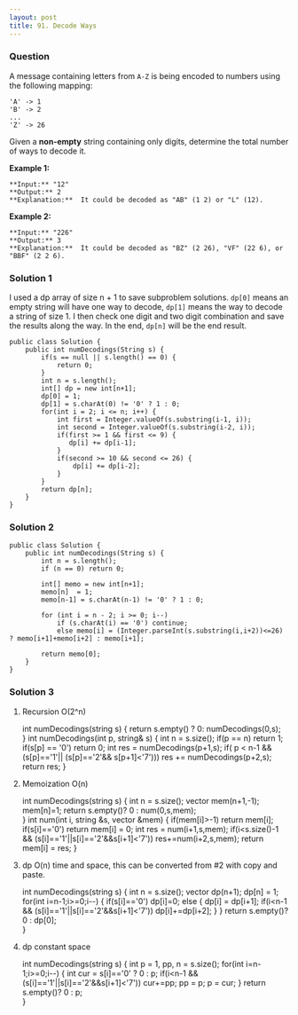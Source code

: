 ```yaml
---
layout: post
title: 91. Decode Ways
---
```

### Question
A message containing letters from `A-Z` is being encoded to numbers using the
following mapping:

    
    
    'A' -> 1
    'B' -> 2
    ...
    'Z' -> 26
    

Given a **non-empty** string containing only digits, determine the total
number of ways to decode it.

**Example 1:**

    
    
    **Input:** "12"
    **Output:** 2
    **Explanation:**  It could be decoded as "AB" (1 2) or "L" (12).
    

**Example 2:**

    
    
    **Input:** "226"
    **Output:** 3
    **Explanation:**  It could be decoded as "BZ" (2 26), "VF" (22 6), or "BBF" (2 2 6).

### Solution 1
I used a dp array of size n + 1 to save subproblem solutions. `dp[0]` means an
empty string will have one way to decode, `dp[1]` means the way to decode a
string of size 1. I then check one digit and two digit combination and save
the results along the way. In the end, `dp[n]` will be the end result.

    
    
    public class Solution {
        public int numDecodings(String s) {
            if(s == null || s.length() == 0) {
                return 0;
            }
            int n = s.length();
            int[] dp = new int[n+1];
            dp[0] = 1;
            dp[1] = s.charAt(0) != '0' ? 1 : 0;
            for(int i = 2; i <= n; i++) {
                int first = Integer.valueOf(s.substring(i-1, i));
                int second = Integer.valueOf(s.substring(i-2, i));
                if(first >= 1 && first <= 9) {
                   dp[i] += dp[i-1];  
                }
                if(second >= 10 && second <= 26) {
                    dp[i] += dp[i-2];
                }
            }
            return dp[n];
        }
    }


### Solution 2
    
    
    public class Solution {
        public int numDecodings(String s) {
            int n = s.length();
            if (n == 0) return 0;
            
            int[] memo = new int[n+1];
            memo[n]  = 1;
            memo[n-1] = s.charAt(n-1) != '0' ? 1 : 0;
            
            for (int i = n - 2; i >= 0; i--)
                if (s.charAt(i) == '0') continue;
                else memo[i] = (Integer.parseInt(s.substring(i,i+2))<=26) ? memo[i+1]+memo[i+2] : memo[i+1];
            
            return memo[0];
        }
    }


### Solution 3
  1. Recursion O(2^n)

    
    
        int numDecodings(string s) {
            return s.empty() ? 0: numDecodings(0,s);    
        }
        int numDecodings(int p, string& s) {
            int n = s.size();
            if(p == n) return 1;
            if(s[p] == '0') return 0;
            int res = numDecodings(p+1,s);
            if( p < n-1 && (s[p]=='1'|| (s[p]=='2'&& s[p+1]<'7'))) res += numDecodings(p+2,s);
            return res;
        }
    

  2. Memoization O(n)

    
    
        int numDecodings(string s) {
            int n = s.size();
            vector<int> mem(n+1,-1);
            mem[n]=1;
            return s.empty()? 0 : num(0,s,mem);   
        }
        int num(int i, string &s, vector<int> &mem) {
            if(mem[i]>-1) return mem[i];
            if(s[i]=='0') return mem[i] = 0;
            int res = num(i+1,s,mem);
            if(i<s.size()-1 && (s[i]=='1'||s[i]=='2'&&s[i+1]<'7')) res+=num(i+2,s,mem);
            return mem[i] = res;
        }
    

  3. dp O(n) time and space, this can be converted from #2 with copy and paste.

    
    
        int numDecodings(string s) {
            int n = s.size();
            vector<int> dp(n+1);
            dp[n] = 1;
            for(int i=n-1;i>=0;i--) {
                if(s[i]=='0') dp[i]=0;
                else {
                    dp[i] = dp[i+1];
                    if(i<n-1 && (s[i]=='1'||s[i]=='2'&&s[i+1]<'7')) dp[i]+=dp[i+2];
                }
            }
            return s.empty()? 0 : dp[0];   
        }
    

  4. dp constant space

    
    
        int numDecodings(string s) {
            int p = 1, pp, n = s.size();
            for(int i=n-1;i>=0;i--) {
                int cur = s[i]=='0' ? 0 : p;
                if(i<n-1 && (s[i]=='1'||s[i]=='2'&&s[i+1]<'7')) cur+=pp;
                pp = p;
                p = cur;
            }
            return s.empty()? 0 : p;   
        }
    



